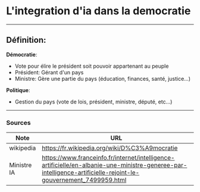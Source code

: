 # L'integration d'ia dans la democratie

---
## Définition:

**Démocratie**:
- Vote pour élire le président soit pouvoir appartenant au peuple
- Président: Gérant d'un pays
- Ministre: Gère une partie du pays (éducation, finances, santé, justice…)

**Politique**:
- Gestion du pays (vote de lois, président, ministre, député, etc...)



---
### Sources

| Note        | URL                                                                                                                                                             |
| ----------- | --------------------------------------------------------------------------------------------------------------------------------------------------------------- |
| wikipedia   | https://fr.wikipedia.org/wiki/D%C3%A9mocratie                                                                                                                   |
| Ministre IA | https://www.franceinfo.fr/internet/intelligence-artificielle/en-albanie-une-ministre-generee-par-intelligence-artificielle-rejoint-le-gouvernement_7499959.html |


